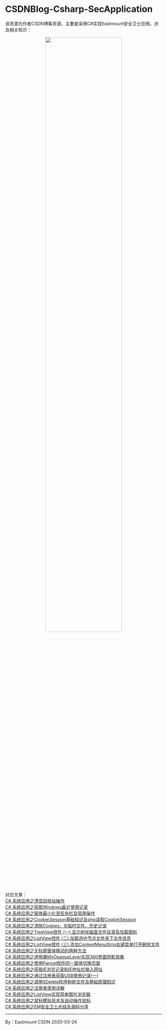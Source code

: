 # CSDNBlog-Csharp-SecApplication
该资源为作者CSDN博客资源，主要是采用C#实现Eastmount安全卫士应用。涉及相关知识：



<div align="center">
  <img src="https://img-blog.csdnimg.cn/20190928180514181.png" width="70%" height="70%" />
</div>


对应文章： <br />
[C# 系统应用之清空回收站操作](https://blog.csdn.net/Eastmount/article/details/18414935) <br />
[C# 系统应用之获取Windows最近使用记录](https://blog.csdn.net/Eastmount/article/details/18474655) <br />
[C# 系统应用之窗体最小化至任务栏及常用操作](https://blog.csdn.net/Eastmount/article/details/18604721) <br />
[C# 系统应用之Cookie\Session基础知识及php读取Cookie\Session](https://blog.csdn.net/Eastmount/article/details/18767773) <br />
[C# 系统应用之清除Cookies、IE临时文件、历史记录](https://blog.csdn.net/Eastmount/article/details/18821221) <br />
[C# 系统应用之TreeView控件 (一).显示树状磁盘文件目录及加载图标](https://blog.csdn.net/Eastmount/article/details/19453107) <br />
[C# 系统应用之ListView控件 (二).加载选中节点文件夹下文件信息](https://blog.csdn.net/Eastmount/article/details/21241313) <br />
[C# 系统应用之ListView控件 (三).添加ContextMenuStrip右键菜单打开删除文件](https://blog.csdn.net/Eastmount/article/details/27264295) <br />
[C# 系统应用之无标题窗体移动的两种方法](https://blog.csdn.net/Eastmount/article/details/20707363) <br />
[C# 系统应用之透明罩MyOpaqueLayer实现360界面阴影效果](https://blog.csdn.net/Eastmount/article/details/20914999) <br />
[C# 系统应用之使用Pancel控件同一窗体切换页面](https://blog.csdn.net/Eastmount/article/details/21461275) <br />
[C# 系统应用之获取IE浏览记录和IE地址栏输入网址](https://blog.csdn.net/Eastmount/article/details/22830903) <br />
[C# 系统应用之通过注册表获取USB使用记录(一)](https://blog.csdn.net/Eastmount/article/details/23136821) <br />
[C# 系统应用之调用SDelete程序粉碎文件及基础原理知识](https://blog.csdn.net/Eastmount/article/details/23792823) <br />
[C# 系统应用之注册表使用详解](https://blog.csdn.net/Eastmount/article/details/25428405) <br />
[C# 系统应用之ListView实现简单图片浏览器](https://blog.csdn.net/Eastmount/article/details/39958829) <br />
[C# 系统应用之鼠标模拟技术及自动操作鼠标](https://blog.csdn.net/Eastmount/article/details/40021375) <br />
[C# 系统应用之EM安全卫士总结及源码分享](https://blog.csdn.net/Eastmount/article/details/45030593)<br />


---

By：Eastmount CSDN 2020-03-24

